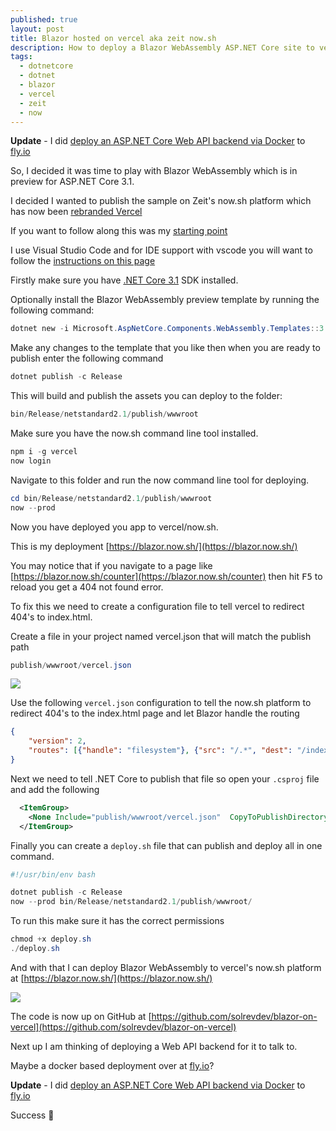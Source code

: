 ```yaml
---
published: true
layout: post
title: Blazor hosted on vercel aka zeit now.sh
description: How to deploy a Blazor WebAssembly ASP.NET Core site to vercel aka now.sh
tags:
  - dotnetcore
  - dotnet
  - blazor
  - vercel
  - zeit
  - now
---
```

**Update** - I did [deploy an ASP.NET Core Web API backend via Docker](https://solrevdev.com/2020/05/18/deploy-aspnet-core-web-api-to-fly-via-docker.html) to [fly.io](https://fly.io/docs/)

So, I decided it was time to play with Blazor WebAssembly which is in preview for ASP.NET Core 3.1.

I decided I wanted to publish the sample on Zeit's now.sh platform which has now been [rebranded Vercel](https://vercel.com/blog/zeit-is-now-vercel)

If you want to follow along this was my [starting point](https://docs.microsoft.com/en-us/aspnet/core/blazor/get-started?view=aspnetcore-3.1&tabs=netcore-cli)

I use Visual Studio Code and for IDE support with vscode you will want to follow the [instructions on this page](https://docs.microsoft.com/en-gb/aspnet/core/blazor/debug?tabs=visual-studio-code&view=aspnetcore-3.1#vscode)

Firstly make sure you have [.NET Core 3.1](https://dotnet.microsoft.com/download/dotnet-core/3.1) SDK installed.

Optionally install the Blazor WebAssembly preview template by running the following command:

```powershell
dotnet new -i Microsoft.AspNetCore.Components.WebAssembly.Templates::3.2.0-rc1.20223.4
```

Make any changes to the template that you like then when you are ready to publish enter the following command

```powershell
dotnet publish -c Release
```

This will build and publish the assets you can deploy to the folder:

```powershell
bin/Release/netstandard2.1/publish/wwwroot
```

Make sure you have the now.sh command line tool installed.

```powershell
npm i -g vercel
now login
```

Navigate to this folder and run the now command line tool for deploying.

```powershell
cd bin/Release/netstandard2.1/publish/wwwroot
now --prod
```

Now you have deployed you app to vercel/now.sh.

This is my deployment [https://blazor.now.sh/](https://blazor.now.sh/)

You may notice that if you navigate to a page like [https://blazor.now.sh/counter](https://blazor.now.sh/counter) then hit <kbd>F5</kbd> to reload you get a 404 not found error.

To fix this we need to create a configuration file to tell vercel to redirect 404's to index.html.

Create a file in your project named vercel.json that will match the publish path

```powershell
publish/wwwroot/vercel.json
```

![](https://i.imgur.com/WR5zJKR.png)

Use the following `vercel.json` configuration to tell the now.sh platform to redirect 404's to the index.html page and let Blazor handle the routing

```json
{
    "version": 2,
    "routes": [{"handle": "filesystem"}, {"src": "/.*", "dest": "/index.html"}]
}

```

Next we need to tell .NET Core to publish that file so open your `.csproj` file and add the following

```xml
  <ItemGroup>
    <None Include="publish/wwwroot/vercel.json"  CopyToPublishDirectory="PreserveNewest" />
  </ItemGroup>

```

Finally you can create a `deploy.sh` file that can publish and deploy all in one command.

```powershell
#!/usr/bin/env bash

dotnet publish -c Release
now --prod bin/Release/netstandard2.1/publish/wwwroot/
```

To run this make sure it has the correct permissions
```powershell
chmod +x deploy.sh
./deploy.sh
```

And with that I can deploy Blazor WebAssembly to vercel's now.sh platform at [https://blazor.now.sh/](https://blazor.now.sh/)

![](https://i.imgur.com/rZ0wCta.png)

The code is now up on GitHub at [https://github.com/solrevdev/blazor-on-vercel](https://github.com/solrevdev/blazor-on-vercel)

Next up I am thinking of deploying a Web API backend for it to talk to.

Maybe a docker based deployment over at [fly.io](https://fly.io/docs/)?

**Update** - I did [deploy an ASP.NET Core Web API backend via Docker](https://solrevdev.com/2020/05/18/deploy-aspnet-core-web-api-to-fly-via-docker.html) to [fly.io](https://fly.io/docs/)

Success 🎉
